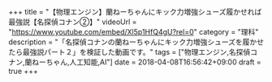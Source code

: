 +++
title =  "【物理エンジン】蘭ねーちゃんにキック力増強シューズ履かせれば最強説【名探偵コナン②】"
videoUrl = "https://www.youtube.com/embed/Xl5p1HfQ4gU?rel=0"
category = "理科"
description = "「名探偵コナンの蘭ねーちゃんにキック力増強シューズを履かせたら最強説パート２」を検証した動画です。"
tags = ["物理エンジン,名探偵コナン,蘭ねーちゃん,人工知能,AI"]
date = 2018-04-08T16:56:42+09:00
draft = true
+++

